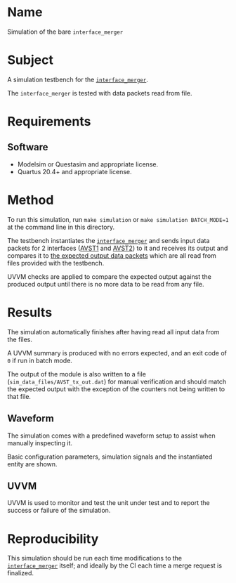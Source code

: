 # Name

Simulation of the bare `interface_merger`

# Subject

A simulation testbench for the [`interface_merger`](../../../src/xgbe_lib/interface_merger.vhd).

The `interface_merger` is tested with data packets read from file.

# Requirements

## Software

* Modelsim or Questasim and appropriate license.
* Quartus 20.4+ and appropriate license.

# Method

To run this simulation, run `make simulation` or `make simulation BATCH_MODE=1` at the command line in this directory.

The testbench instantiates the [`interface_merger`](../../../src/public/interface_merger.vhd) and sends input data packets for 2 interfaces ([AVST1](sim_data_files/AVST1_rx_in.dat) and [AVST2](sim_data_files/AVST2_rx_in.dat)) to it and receives its output and compares it to [the expected output data packets](sim_data_files/AVST_tx_expect.dat) which are all read from files provided with the testbench.

UVVM checks are applied to compare the expected output against the produced output until there is no more data to be read from any file.

# Results

The simulation automatically finishes after having read all input data from the files.

A UVVM summary is produced with no errors expected, and an exit code of `0` if run in batch mode.

The output of the module is also written to a file (`sim_data_files/AVST_tx_out.dat`) for manual verification and should match the expected output with the exception of the counters not being written to that file.

## Waveform

The simulation comes with a predefined waveform setup to assist when manually inspecting it.

Basic configuration parameters, simulation signals and the instantiated entity are shown.

## UVVM

UVVM is used to monitor and test the unit under test and to report the success or failure of the simulation.

# Reproducibility

This simulation should be run each time modifications to the [`interface_merger`](../../../src/xgbe_lib/interface_merger.vhd) itself; and ideally by the CI each time a merge request is finalized.
